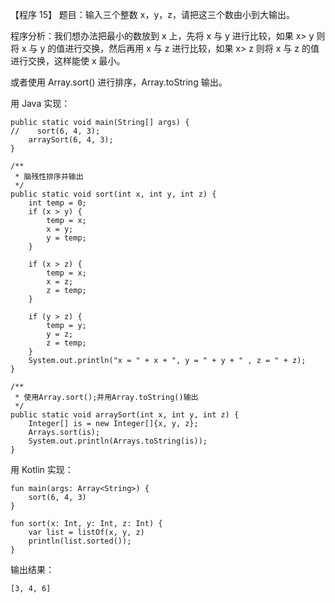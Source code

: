 【程序 15】 题目：输入三个整数 x，y，z，请把这三个数由小到大输出。

程序分析：我们想办法把最小的数放到 x 上，先将 x 与 y 进行比较，如果 x&gt; y 则将 x 与 y 的值进行交换，然后再用 x 与 z 进行比较，如果 x&gt; z 则将 x 与 z 的值进行交换，这样能使 x 最小。

或者使用 Array.sort\(\) 进行排序，Array.toString 输出。

用 Java 实现：

```
public static void main(String[] args) {
//    sort(6, 4, 3);
    arraySort(6, 4, 3);
}

/**
 * 脑残性排序并输出
 */
public static void sort(int x, int y, int z) {
    int temp = 0;
    if (x > y) {
        temp = x;
        x = y;
        y = temp;
    }

    if (x > z) {
        temp = x;
        x = z;
        z = temp;
    }

    if (y > z) {
        temp = y;
        y = z;
        z = temp;
    }
    System.out.println("x = " + x + ", y = " + y + " , z = " + z);
}

/**
 * 使用Array.sort();并用Array.toString()输出
 */
public static void arraySort(int x, int y, int z) {
    Integer[] is = new Integer[]{x, y, z};
    Arrays.sort(is);
    System.out.println(Arrays.toString(is));
}
```

用 Kotlin 实现：

```
fun main(args: Array<String>) {
    sort(6, 4, 3)
}

fun sort(x: Int, y: Int, z: Int) {
    var list = listOf(x, y, z)
    println(list.sorted());
}
```

输出结果：

```
[3, 4, 6]
```



